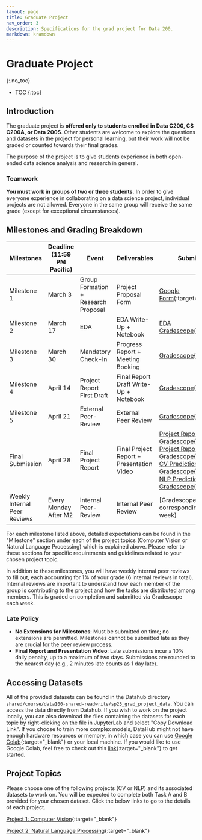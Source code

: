 ```yaml
---
layout: page
title: Graduate Project
nav_order: 3
description: Specifications for the grad project for Data 200.
markdown: kramdown
---
```

# Graduate Project
{:.no_toc}

* TOC
{:toc}

## Introduction

The graduate project is **offered only to students enrolled in Data C200, CS C200A, or Data 200S**. Other students are welcome to explore the questions and datasets in the project for personal learning, but their work will not be graded or counted towards their final grades.

The purpose of the project is to give students experience in both open-ended data science analysis and research in general.

### Teamwork

**You must work in groups of two or three students.** In order to give everyone experience in collaborating on a data science project, individual projects are not allowed. Everyone in the same group will receive the same grade (except for exceptional circumstances).

## Milestones and Grading Breakdown

| Milestones  | Deadline (11:59 PM Pacific) | Event | Deliverables | Submission Link | Grading Weight |
| ----------- | --------------------------- | ----- | ------------ | --------------- | -------------- |
| Milestone 1 | March 3 | Group Formation + Research Proposal | Project Proposal Form | [Google Form](https://forms.gle/qNjrRSrGHDTAzBoa9){:target="_blank"} | 5% |
| Milestone 2 | March 17 | EDA | EDA Write-Up + Notebook | [EDA Gradescope](https://www.gradescope.com/courses/949942/assignments/5717504){:target="_blank"} | 10% |
| Milestone 3 | March 30 | Mandatory Check-In | Progress Report + Meeting Booking | [Gradescope](https://www.gradescope.com/courses/949942/assignments/5717488){:target="_blank"} | 10% |
| Milestone 4 | April 14 | Project Report First Draft | Final Report Draft Write-Up + Notebook | [Gradescope](https://www.gradescope.com/courses/949942/assignments/5718707){:target="_blank"} | 20% |
| Milestone 5 | April 21 | External Peer-Review | External Peer Review | [Gradescope](https://www.gradescope.com/courses/949942/assignments/5717521){:target="_blank"} | 7% |
| Final Submission | April 28 | Final Project Report | Final Project Report + Presentation Video | [Project Report PDF Gradescope](https://www.gradescope.com/courses/949942/assignments/5718693){:target="_blank"} <br> [Project Report Code Gradescope](https://www.gradescope.com/courses/949942/assignments/5717525){:target="_blank"} <br> [CV Predictions Gradescope](https://www.gradescope.com/courses/949942/assignments/5717156){:target="_blank"} <br> [NLP Predictions Gradescope](https://www.gradescope.com/courses/949942/assignments/5717482){:target="_blank"} | 42% |
| Weekly Internal Peer Reviews | Every Monday After M2 | Internal Peer-Review | Internal Peer Review | [Gradescope] (Please refer to corresponding link each week) | 6% |

For each milestone listed above, detailed expectations can be found in the "Milestone" section under each of the project topics (Computer Vision or Natural Language Processing) which is explained above. Please refer to these sections for specific requirements and guidelines related to your chosen project topic.

In addition to these milestones, you will have weekly internal peer reviews to fill out, each accounting for 1% of your grade (6 internal reviews in total). Internal reviews are important to understand how each member of the group is contributing to the project and how the tasks are distributed among members. This is graded on completion and submitted via Gradescope each week.

### Late Policy
- **No Extensions for Milestones**: Must be submitted on time; no extensions are permitted. Milestones cannot be submitted late as they are crucial for the peer review process.
- **Final Report and Presentation Video**: Late submissions incur a 10% daily penalty, up to a maximum of two days. Submissions are rounded to the nearest day (e.g., 2 minutes late counts as 1 day late).

## Accessing Datasets

All of the provided datasets can be found in the Datahub directory `shared/course/data100-shared-readwrite/sp25_grad_project_data`. You can access the data directly from Datahub. If you wish to work on the project locally, you can also download the files containing the datasets for each topic by right-clicking on the file in JupyterLab and select "Copy Download Link". If you choose to train more complex models, DataHub might not have enough hardware resources or memory, in which case you can use [Google Colab](https://colab.google/){:target="_blank"} or your local machine. If you would like to use Google Colab, feel free to check out this [link](https://stackoverflow.com/questions/48376580/how-to-read-data-in-google-colab-from-my-google-drive){:target="_blank"} to get started.

## Project Topics

Please choose one of the following projects (CV or NLP) and its associated datasets to work on. You will be expected to complete both Task A and B provided for your chosen dataset. Click the below links to go to the details of each project.

[Project 1: Computer Vision](/sp25/gradproject-cv){:target="_blank"}

[Project 2: Natural Language Processing](/sp25/gradproject-nlp){:target="_blank"}
